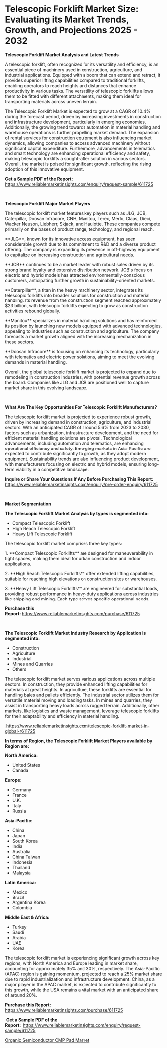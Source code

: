 <p><h1>Telescopic Forklift Market Size: Evaluating its Market Trends, Growth, and Projections 2025 - 2032</h1></p><p><strong>Telescopic Forklift Market Analysis and Latest Trends</strong></p>
<p><p>A telescopic forklift, often recognized for its versatility and efficiency, is an essential piece of machinery used in construction, agriculture, and industrial applications. Equipped with a boom that can extend and retract, it provides superior lifting capabilities compared to traditional forklifts, enabling operators to reach heights and distances that enhance productivity in various tasks. The versatility of telescopic forklifts allows them to be fitted with different attachments, making them ideal for transporting materials across uneven terrain.</p><p>The Telescopic Forklift Market is expected to grow at a CAGR of 10.4% during the forecast period, driven by increasing investments in construction and infrastructure development, particularly in emerging economies. Additionally, the growing trend towards automation in material handling and warehouse operations is further propelling market demand. The expansion of rental services for construction equipment is also influencing market dynamics, allowing companies to access advanced machinery without significant capital expenditure. Furthermore, advancements in telematics and smart technology are enhancing operational efficiency and safety, making telescopic forklifts a sought-after solution in various sectors. Overall, the market is poised for significant growth, reflecting the rising adoption of this innovative equipment.</p></p>
<p><strong>Get a Sample PDF of the Report:&nbsp;</strong> <a href="https://www.reliablemarketinsights.com/enquiry/request-sample/611725?utm_campaign=3036&utm_medium=2&utm_source=Github&utm_content=ia&utm_term=23032025&utm_id=telescopic-forklift">https://www.reliablemarketinsights.com/enquiry/request-sample/611725</a></p>
<p>&nbsp;</p>
<p><strong>Telescopic Forklift Major Market Players</strong></p>
<p><p>The telescopic forklift market features key players such as JLG, JCB, Caterpillar, Doosan Infracore, CNH, Manitou, Terex, Merlo, Claas, Dieci, Wacker Neuson, Liebherr, Skjack, and Haulotte. These companies compete primarily on the bases of product range, technology, and regional reach.</p><p>**JLG**, known for its innovative access equipment, has seen considerable growth due to its commitment to R&D and a diverse product offering. The company is expanding its presence in off-highway equipment to capitalize on increasing construction and agricultural needs.</p><p>**JCB** continues to be a market leader with robust sales driven by its strong brand loyalty and extensive distribution network. JCB's focus on electric and hybrid models has attracted environmentally-conscious customers, anticipating further growth in sustainability-oriented markets.</p><p>**Caterpillar**, a titan in the heavy machinery sector, integrates its telescopic forklifts into broader solutions for construction and material handling. Its revenue from the construction segment reached approximately $23 billion, with telescopic forklifts expecting to grow as construction activities rebound globally.</p><p>**Manitou** specializes in material handling solutions and has reinforced its position by launching new models equipped with advanced technologies, appealing to industries such as construction and agriculture. The company forecasts a market growth aligned with the increasing mechanization in these sectors.</p><p>**Doosan Infracore** is focusing on enhancing its technology, particularly with telematics and electric power solutions, aiming to meet the evolving demands in material handling. </p><p>Overall, the global telescopic forklift market is projected to expand due to remodeling in construction industries, with potential revenue growth across the board. Companies like JLG and JCB are positioned well to capture market share in this evolving landscape.</p></p>
<p>&nbsp;</p>
<p><strong>What Are The Key Opportunities For Telescopic Forklift Manufacturers?</strong></p>
<p><p>The telescopic forklift market is projected to experience robust growth, driven by increasing demand in construction, agriculture, and industrial sectors. With an anticipated CAGR of around 5.6% from 2023 to 2030, factors such as urbanization, infrastructure development, and the need for efficient material handling solutions are pivotal. Technological advancements, including automation and telematics, are enhancing operational efficiency and safety. Emerging markets in Asia-Pacific are expected to contribute significantly to growth, as they adopt modern equipment. Sustainability trends are also influencing product development, with manufacturers focusing on electric and hybrid models, ensuring long-term viability in a competitive landscape.</p></p>
<p><strong>Inquire or Share Your Questions If Any Before Purchasing This Report:</strong> <a href="https://www.reliablemarketinsights.com/enquiry/pre-order-enquiry/611725?utm_campaign=3036&utm_medium=2&utm_source=Github&utm_content=ia&utm_term=23032025&utm_id=telescopic-forklift">https://www.reliablemarketinsights.com/enquiry/pre-order-enquiry/611725</a></p>
<p>&nbsp;</p>
<p><strong>Market Segmentation</strong></p>
<p><strong>The Telescopic Forklift Market Analysis by types is segmented into:</strong></p>
<p><ul><li>Compact Telescopic Forklift</li><li>High Reach Telescopic Forklift</li><li>Heavy Lift Telescopic Forklift</li></ul></p>
<p><p>The telescopic forklift market comprises three key types: </p><p>1. **Compact Telescopic Forklifts** are designed for maneuverability in tight spaces, making them ideal for urban construction and indoor applications.</p><p>   </p><p>2. **High Reach Telescopic Forklifts** offer extended lifting capabilities, suitable for reaching high elevations on construction sites or warehouses.</p><p>3. **Heavy Lift Telescopic Forklifts** are engineered for substantial loads, providing robust performance in heavy-duty applications across industries like shipping and mining. Each type serves specific operational needs.</p></p>
<p><strong>Purchase this Report:&nbsp;</strong><a href="https://www.reliablemarketinsights.com/purchase/611725?utm_campaign=3036&utm_medium=2&utm_source=Github&utm_content=ia&utm_term=23032025&utm_id=telescopic-forklift">https://www.reliablemarketinsights.com/purchase/611725</a></p>
<p>&nbsp;</p>
<p><strong>The Telescopic Forklift Market Industry Research by Application is segmented into:</strong></p>
<p><ul><li>Construction</li><li>Agriculture</li><li>Industrial</li><li>Mines and Quarries</li><li>Others</li></ul></p>
<p><p>The telescopic forklift market serves various applications across multiple sectors. In construction, they provide enhanced lifting capabilities for materials at great heights. In agriculture, these forklifts are essential for handling bales and pallets efficiently. The industrial sector utilizes them for versatile material moving and loading tasks. In mines and quarries, they assist in transporting heavy loads across rugged terrain. Additionally, other markets, like logistics and waste management, leverage telescopic forklifts for their adaptability and efficiency in material handling.</p></p>
<p><a href="https://www.reliablemarketinsights.com/telescopic-forklift-market-in-global-r611725?utm_campaign=3036&utm_medium=2&utm_source=Github&utm_content=ia&utm_term=23032025&utm_id=telescopic-forklift">&nbsp;https://www.reliablemarketinsights.com/telescopic-forklift-market-in-global-r611725</a></p>
<p><strong>In terms of Region, the Telescopic Forklift Market Players available by Region are:</strong></p>
<p>
    <p> <strong> North America: </strong>
        <ul>
            <li>United States</li>
            <li>Canada</li>
        </ul>
        </p> 
    <p> <strong> Europe: </strong>
        <ul>
            <li>Germany</li>
            <li>France</li>
            <li>U.K.</li>
            <li>Italy</li>
            <li>Russia</li>
        </ul>
        </p> 
    <p> <strong> Asia-Pacific: </strong>
        <ul>
            <li>China</li>
            <li>Japan</li>
            <li>South Korea</li>
            <li>India</li>
            <li>Australia</li>
            <li>China Taiwan</li>
            <li>Indonesia</li>
            <li>Thailand</li>
            <li>Malaysia</li>
        </ul>
        </p> 
    <p> <strong> Latin America: </strong>
        <ul>
            <li>Mexico</li>
            <li>Brazil</li>
            <li>Argentina Korea</li>
            <li>Colombia</li>
        </ul>
        </p> 
    <p> <strong> Middle East & Africa: </strong>
        <ul>
            <li>Turkey</li>
            <li>Saudi</li>
            <li>Arabia</li>
            <li>UAE</li>
            <li>Korea</li>
        </ul>
    </p>
    </p>
<p><p>The telescopic forklift market is experiencing significant growth across key regions, with North America and Europe leading in market share, accounting for approximately 35% and 30%, respectively. The Asia-Pacific (APAC) region is gaining momentum, projected to reach a 25% market share due to rapid industrialization and infrastructure development. China, as a major player in the APAC market, is expected to contribute significantly to this growth, while the USA remains a vital market with an anticipated share of around 20%.</p></p>
<p><strong>Purchase this Report: </strong><a href="https://www.reliablemarketinsights.com/purchase/611725?utm_campaign=3036&utm_medium=2&utm_source=Github&utm_content=ia&utm_term=23032025&utm_id=telescopic-forklift">https://www.reliablemarketinsights.com/purchase/611725</a></p>
<p>&nbsp;<strong>Get a Sample PDF of the Report:&nbsp;&nbsp;</strong><a href="https://www.reliablemarketinsights.com/enquiry/request-sample/611725?utm_campaign=3036&utm_medium=2&utm_source=Github&utm_content=ia&utm_term=23032025&utm_id=telescopic-forklift">https://www.reliablemarketinsights.com/enquiry/request-sample/611725</a></p>
<p><strong></strong></p>
<p><p><a href="https://github.com/shadnfamoza/Market-Research-Report-List-1/blob/main/organic-semiconductor-cmp-pad-market.md?utm_campaign=3036&utm_medium=2&utm_source=Github&utm_content=ia&utm_term=23032025&utm_id=telescopic-forklift">Organic Semiconductor CMP Pad Market</a></p></p>